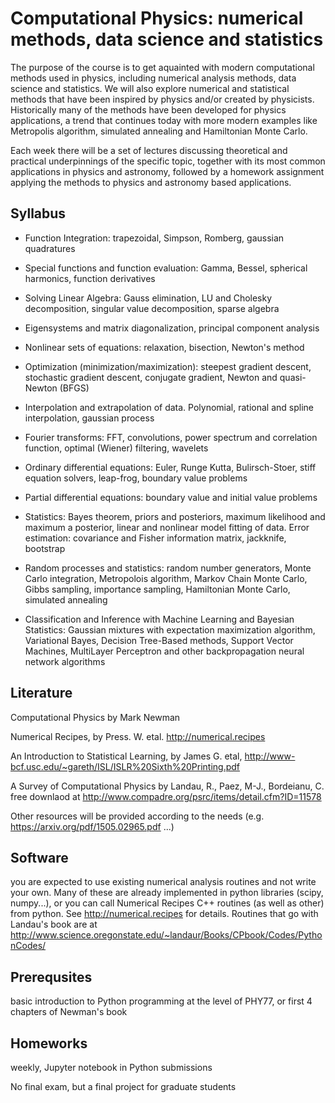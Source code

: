 Computational Physics: numerical methods, data science and statistics
=====================================================================

The purpose of the course is to get aquainted with modern computational methods 
used in physics, including numerical analysis methods, data science and statistics. 
We will also explore numerical and statistical methods that have been inspired by physics 
and/or created by physicists. Historically many of the methods have been developed for physics 
applications, a trend that continues today with more modern examples like Metropolis 
algorithm, simulated annealing and Hamiltonian Monte Carlo.  

Each week there will be a set of lectures discussing theoretical and practical underpinnings of the specific topic, 
together with its most common applications in physics and astronomy, followed by a homework assignment applying the 
methods to physics and astronomy based applications. 

Syllabus 
--------

- Function Integration: trapezoidal, Simpson, Romberg, gaussian quadratures

- Special functions and function evaluation: Gamma, Bessel, spherical harmonics, function derivatives

- Solving Linear Algebra: Gauss elimination, LU and Cholesky decomposition, singular value decomposition, sparse algebra

- Eigensystems and matrix diagonalization, principal component analysis

- Nonlinear sets of equations: relaxation, bisection, Newton's method

- Optimization (minimization/maximization): steepest gradient descent, stochastic gradient descent, conjugate gradient, Newton and quasi-Newton (BFGS)

- Interpolation and extrapolation of data. Polynomial, rational and spline interpolation, gaussian process

- Fourier transforms: FFT, convolutions, power spectrum and correlation function, optimal (Wiener) filtering, wavelets

- Ordinary differential equations: Euler, Runge Kutta, Bulirsch-Stoer, stiff equation solvers, leap-frog, boundary value problems

- Partial differential equations: boundary value and initial value problems

- Statistics: Bayes theorem, priors and posteriors, maximum likelihood and maximum a posterior, linear and 
nonlinear model fitting of data. Error estimation: covariance and Fisher information matrix, jackknife, bootstrap

- Random processes and statistics: random number generators, Monte Carlo integration, 
Metropolois algorithm, Markov Chain Monte Carlo, Gibbs sampling, importance sampling, Hamiltonian Monte 
Carlo, simulated annealing

- Classification and Inference with Machine Learning and Bayesian Statistics: Gaussian mixtures with expectation 
maximization algorithm, Variational Bayes, Decision Tree-Based methods, Support Vector Machines, MultiLayer Perceptron and 
other backpropagation neural network algorithms 

Literature
----------

Computational Physics by Mark Newman 

Numerical Recipes, by Press. W. etal.  http://numerical.recipes

An Introduction to Statistical Learning, by James G. etal, 
http://www-bcf.usc.edu/~gareth/ISL/ISLR%20Sixth%20Printing.pdf

A Survey of Computational Physics by Landau, R., Paez, M-J., Bordeianu, C.
free downlaod at http://www.compadre.org/psrc/items/detail.cfm?ID=11578

Other resources will be provided according to the needs (e.g.  https://arxiv.org/pdf/1505.02965.pdf ...)

Software
--------

you are expected to use existing numerical analysis routines and not write your own. Many of these are already 
implemented in python libraries (scipy, numpy...), or you can call Numerical Recipes C++ routines (as well as other) 
from python. See http://numerical.recipes for details. Routines that go with Landau's book are at 
http://www.science.oregonstate.edu/~landaur/Books/CPbook/Codes/PythonCodes/


Prerequsites
------------

basic introduction to Python programming at the level of PHY77, or first 4 chapters of Newman's book 

Homeworks 
---------

weekly, Jupyter notebook in Python submissions

No final exam, but a final project for graduate students
